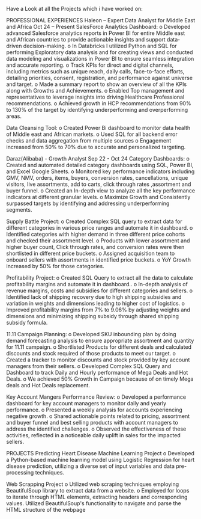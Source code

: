 Have a Look at all the Projects which i have worked on:

PROFESSIONAL EXPERIENCES
Haleon – Expert Data Analyst for Middle East and Africa Oct 24 – Present
 SalesForce Analytics Dashboard:
o Developed advanced Salesforce analytics reports in Power BI for entire Middle east and African countries to provide 
actionable insights and support data-driven decision-making.
o In Databricks I utilized Python and SQL for performing Exploratory data analysis and for creating views and 
conducted data modeling and visualizations in Power BI to ensure seamless integration and accurate reporting.
o Track KPIs for direct and digital channels, including metrics such as unique reach, daily calls, face-to-face efforts, detailing 
priorities, consent, registration, and performance against universe and target.
o Made a summary report to show an overview of all the KPIs along with Growths and Achievements.
o Enabled Top management and representatives to leverage insights into driving Healthcare Professional
recommendations.
o Achieved growth in HCP recommendations from 90% to 130% of the target by identifying underperforming and 
overperforming areas.

Data Cleansing Tool:
o Created Power Bi dashboard to monitor data health of Middle east and African markets.
o Used SQL for all backend error checks and data aggregation from multiple sources
o Engagement increased from 50% to 70% due to accurate and personalized targeting.


Daraz(Alibaba) - Growth Analyst Sep 22 - Oct 24
Category Dashboards:
o Created and automated detailed category dashboards using SQL, Power BI, and Excel Google Sheets. 
o Monitored key performance indicators including GMV, NMV, orders, items, buyers, conversion rates, cancellations, 
unique visitors, live assortments, add to carts, click through rates ,assortment and buyer funnel.
o Created an In-depth view to analyze all the key performance indicators at different granular levels.
o Maximize Growth and Consistently surpassed targets by identifying and addressing underperforming segments.

 Supply Battle Project:
o Created Complex SQL query to extract data for different categories in various price ranges and automate it in dashboard.
o Identified categories with higher demand in three different price cohorts and checked their assortment level.
o Products with lower assortment and higher buyer count, Click through rates, and conversion rates were then 
shortlisted in different price buckets.
o Assigned acquisition team to onboard sellers with assortments in identified price buckets. 
o YoY Growth increased by 50% for those categories.

 Profitability Project:
o Created SQL Query to extract all the data to calculate profitability margins and automate it in dashboard..
o In-depth analysis of revenue margins, costs and subsidies for different categories and sellers.
o Identified lack of shipping recovery due to high shipping subsidies and variation in weights and dimensions leading to 
higher cost of logistics.
o Improved profitability margins from 7% to 9.06% by adjusting weights and dimensions and minimizing shipping subsidy 
through shared shipping subsidy formula.

 11.11 Campaign Planning:
o Developed SKU inbounding plan by doing demand forecasting analysis to ensure appropriate assortment and 
quantity for 11.11 campaign.
o Shortlisted Products for different deals and calculated discounts and stock required of those products to meet our target.
o Created a tracker to monitor discounts and stock provided by key account managers from their sellers.
o Developed Complex SQL Query and Dashboard to track Daily and Hourly performance of Mega Deals and Hot Deals.
o We achieved 50% Growth in Campaign because of on timely Mega deals and Hot Deals replacement. 

 Key Account Mangers Performance Review:
o Developed a performance dashboard for key account managers to monitor daily and yearly performance.
o Presented a weekly analysis for accounts experiencing negative growth.
o Shared actionable points related to pricing, assortment and buyer funnel and best selling products with account 
managers to address the identified challenges.
o Observed the effectiveness of these activities, reflected in a noticeable daily uplift in sales for the impacted sellers.


PROJECTS
Predicting Heart Disease Machine Learning Project 
o Developed a Python-based machine learning model using Logistic Regression for heart disease prediction, utilizing a 
diverse set of input variables and data pre-processing techniques.

Web Scrapping Project 
o Utilized web scraping techniques employing BeautifulSoup library to extract data from a website.
o Employed for loops to iterate through HTML elements, extracting headers and corresponding values. Utilized 
BeautifulSoup's functionality to navigate and parse the HTML structure of the webpage
